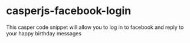 # casperjs-facebook-login
This casper code snippet will allow you to log in to facebook and reply to your happy birthday messages
